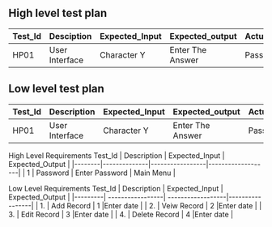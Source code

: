 ## High level test plan

 Test_Id  |   Desciption         |  Expected_Input | Expected_output  | Actual_Output | Type_of_Test |
| -------- |   --------------     |  -------------- | ---------------  | ------------- | -------------|
| HP01     |   User Interface     |  Character Y    | Enter The Answer | Pass          | Requrirement |


## Low level test plan
  Test_Id |    Description       |  Expected_Input|  Expected_output  |  Actual_output| Type_of_test|
| -------- |   --------------     |  -------------- | ---------------  | ------------- | -------------|
| HP01     |   User Interface     |  Character Y    | Enter The Answer | Pass          | Requrirement |



High Level Requirements
Test_Id  | Description  | Expected_Input  | Expected_Output  |
|--------|--------------|-----------------|-------------------|
| 1     |  Password     | Enter Password  | Main Menu     |

Low Level Requirements
Test_Id  | Description       | Expected_Input   | Expected_Output |
|---------| -----------------| ------------------|-----------------|
| 1.     | Add Record        | 1                 |Enter date       |
| 2.     | Veiw Record       | 2                 |Enter date       |
| 3.     | Edit Record       | 3                 |Enter date       |
| 4.     | Delete Record     | 4                 |Enter date       |


